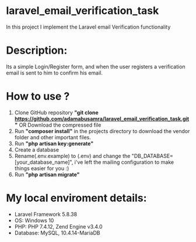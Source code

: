 # laravel_email_verification_task
In this project I implement the Laravel email Verification functionality

# Description:
Its a simple Login/Register form, and when the user registers a verification email is sent to him to confirm his email.

# How to use ?
1. Clone GitHub repository **"git clone https://github.com/adamabusamra/laravel_email_verification_task.git"** OR Download the compressed file
2. Run **"composer install"** in the projects directory to download the vendor folder and other important files.
3. Run **"php artisan key:generate"**
3. Create a database
4. Rename(.env.example) to (.env) and change the "DB_DATABASE=[your_database_name]", i've left the mailing configuration to make things easier for you :)
5. Run **"php artisan migrate"**

# My local enviroment details:
- Laravel Framework 5.8.38
- OS: Windows 10
- PHP: PHP 7.4.12, Zend Engine v3.4.0
- Database: MySQL, 10.4.14-MariaDB
